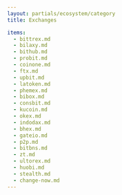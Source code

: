 ```yaml
---
layout: partials/ecosystem/category
title: Exchanges

items:
  - bittrex.md
  - bilaxy.md
  - bithub.md
  - probit.md
  - coinone.md
  - ftx.md
  - upbit.md
  - latoken.md
  - phemex.md
  - bibox.md
  - consbit.md
  - kucoin.md
  - okex.md
  - indodax.md
  - bhex.md
  - gateio.md
  - p2p.md
  - bitbns.md
  - zt.md
  - ultorex.md
  - huobi.md
  - stealth.md
  - change-now.md
---
```

